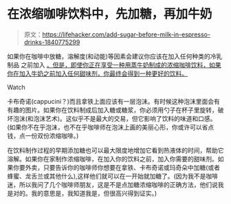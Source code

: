 # 在浓缩咖啡饮料中，先加糖，再加牛奶

> 原文：<https://lifehacker.com/add-sugar-before-milk-in-espresso-drinks-1840775299>

如果你在咖啡中放糖，溶解度(和动能)等因素会建议你应该在加入任何种类的冷乳制品 之前加入 [。但是，即使你正在享受一种用蒸牛奶制成的浓缩咖啡饮料，如果你在加入牛奶之前加入任何甜味剂，你最终会得到一种更好的饮料。](https://skillet.lifehacker.com/add-sugar-to-your-coffee-before-milk-or-cream-1833550510) 

Watch

卡布奇诺(cappucini？)而且拿铁上面应该有一层泡沫。有时候这种泡沫里面会有有趣的图片。如果你在饮料制成后加入糖或糖浆，你必须用勺子在杯子里旋转，破坏泡沫(和泡沫艺术)。这似乎不是最大的交易，但它影响了饮料的味道和口感。(如果你不在乎泡沫，也不在乎咖啡师在泡沫上画的美丽心形，你或许可以省点钱，点一份双份浓缩咖啡。)

在饮料制作过程的早期添加糖也可以最大限度地增加它看到热液体的时间，帮助它溶解。如果你在家制作浓缩咖啡，在加入你的饮料之前，加入你需要的甜味剂。如果你要外卖，只要告诉你的咖啡师你想要在拿铁、卡布奇诺或玛奇朵中加糖(或者蜂蜜、龙舌兰或其他什么),这样他们就可以在一开始就加糖了。(因为我不是咖啡迷，所以我问了几个咖啡师朋友，这是不是点加糖浓缩咖啡的正确方法，他们说我是对的。我的意思是，我知道我是，但很高兴得到证实。)